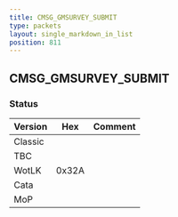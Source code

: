 ```yaml
---
title: CMSG_GMSURVEY_SUBMIT
type: packets
layout: single_markdown_in_list
position: 811
---
```


## CMSG_GMSURVEY_SUBMIT

### Status

Version    | Hex        | Comment
---------- | ---------- | ---------- 
Classic    |            | 
TBC        |            | 
WotLK      | 0x32A      | 
Cata       |            | 
MoP        |            | 